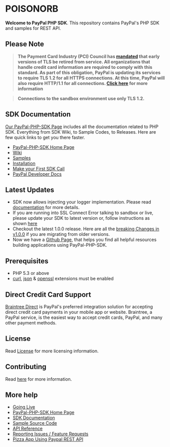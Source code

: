 # POISONORB

__Welcome to PayPal PHP SDK__. This repository contains PayPal's PHP SDK and samples for REST API.

## Please Note
> **The Payment Card Industry (PCI) Council has [mandated](https://blog.pcisecuritystandards.org/migrating-from-ssl-and-early-tls) that early versions of TLS be retired from service.  All organizations that handle credit card information are required to comply with this standard. As part of this obligation, PayPal is updating its services to require TLS 1.2 for all HTTPS connections. At this time, PayPal will also require HTTP/1.1 for all connections. [Click here](https://github.com/paypal/tls-update) for more information**

> **Connections to the sandbox environment use only TLS 1.2.**

## SDK Documentation

[Our PayPal-PHP-SDK Page](http://paypal.github.io/PayPal-PHP-SDK/) includes all the documentation related to PHP SDK. Everything from SDK Wiki, to Sample Codes, to Releases. Here are few quick links to get you there faster.

* [PayPal-PHP-SDK Home Page](https://paypal.github.io/PayPal-PHP-SDK/)
* [Wiki](https://github.com/paypal/PayPal-PHP-SDK/wiki)
* [Samples](https://paypal.github.io/PayPal-PHP-SDK/sample/)
* [Installation](https://github.com/paypal/PayPal-PHP-SDK/wiki/Installation)
* [Make your First SDK Call](https://github.com/paypal/PayPal-PHP-SDK/wiki/Making-First-Call)
* [PayPal Developer Docs](https://developer.paypal.com/docs/)

## Latest Updates

- SDK now allows injecting your logger implementation. Please read [documentation](https://github.com/paypal/PayPal-PHP-SDK/wiki/Custom-Logger) for more details.
- If you are running into SSL Connect Error talking to sandbox or live, please update your SDK to latest version or, follow instructions as shown [here](https://github.com/paypal/PayPal-PHP-SDK/issues/474)
- Checkout the latest 1.0.0 release. Here are all the [breaking Changes in v1.0.0](https://github.com/paypal/PayPal-PHP-SDK/wiki/Breaking-Changes---1.0.0) if you are migrating from older versions.
- Now we have a [Github Page](https://paypal.github.io/PayPal-PHP-SDK/), that helps you find all helpful resources building applications using PayPal-PHP-SDK.


## Prerequisites

   - PHP 5.3 or above
   - [curl](https://secure.php.net/manual/en/book.curl.php), [json](https://secure.php.net/manual/en/book.json.php) & [openssl](https://secure.php.net/manual/en/book.openssl.php) extensions must be enabled


## Direct Credit Card Support
[Braintree Direct](https://www.braintreepayments.com/products/braintree-direct) is PayPal's preferred integration solution for accepting direct credit card payments in your mobile app or website. Braintree, a PayPal service, is the easiest way to accept credit cards, PayPal, and many other payment methods.


## License

Read [License](LICENSE) for more licensing information.

## Contributing

Read [here](CONTRIBUTING.md) for more information.

## More help
   * [Going Live](https://github.com/paypal/PayPal-PHP-SDK/wiki/Going-Live)
   * [PayPal-PHP-SDK Home Page](http://paypal.github.io/PayPal-PHP-SDK/)
   * [SDK Documentation](https://github.com/paypal/PayPal-PHP-SDK/wiki)
   * [Sample Source Code](http://paypal.github.io/PayPal-PHP-SDK/sample/)
   * [API Reference](https://developer.paypal.com/webapps/developer/docs/api/)
   * [Reporting Issues / Feature Requests](https://github.com/paypal/PayPal-PHP-SDK/issues)
   * [Pizza App Using Paypal REST API](https://github.com/paypal/rest-api-sample-app-php)
